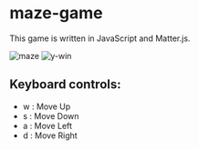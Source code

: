 # maze-game

This game is written in JavaScript and Matter.js.

![maze](https://i.ibb.co/gSy1YQn/Screen-Shot-2020-04-05-at-1-47-40-PM.png)
![y-win](https://i.ibb.co/s9GG5Vs/Screen-Shot-2020-04-05-at-1-45-12-PM.png)

## Keyboard controls:

- w : Move Up
- s : Move Down
- a : Move Left
- d : Move Right
